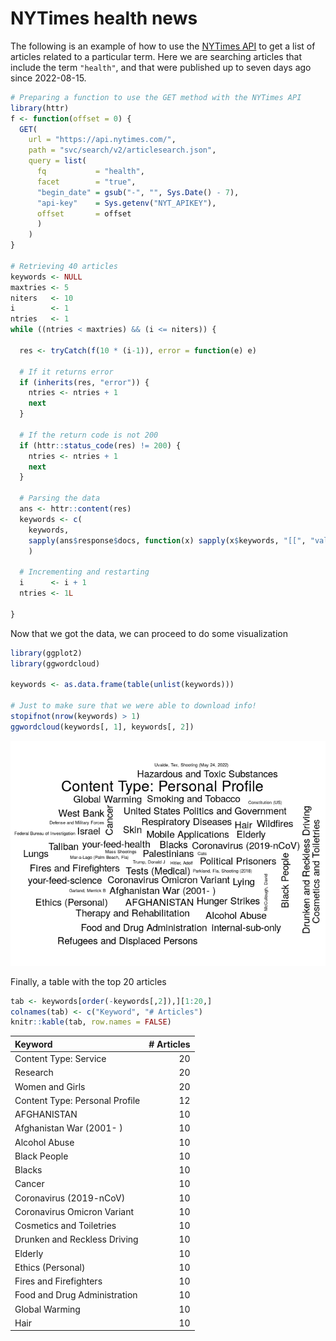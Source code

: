 
# NYTimes health news

The following is an example of how to use the [NYTimes
API](https://developer.nytimes.com/) to get a list of articles related
to a particular term. Here we are searching articles that include the
term `"health"`, and that were published up to seven days ago since
2022-08-15.

``` r
# Preparing a function to use the GET method with the NYTimes API
library(httr)
f <- function(offset = 0) {
  GET(
    url = "https://api.nytimes.com/",
    path = "svc/search/v2/articlesearch.json",
    query = list(
      fq           = "health",
      facet        = "true",
      "begin_date" = gsub("-", "", Sys.Date() - 7),
      "api-key"    = Sys.getenv("NYT_APIKEY"),
      offset       = offset
      )
    )
}

# Retrieving 40 articles
keywords <- NULL
maxtries <- 5
niters   <- 10
i        <- 1
ntries   <- 1
while ((ntries < maxtries) && (i <= niters)) {
  
  res <- tryCatch(f(10 * (i-1)), error = function(e) e)
  
  # If it returns error
  if (inherits(res, "error")) {
    ntries <- ntries + 1
    next
  }
  
  # If the return code is not 200
  if (httr::status_code(res) != 200) {
    ntries <- ntries + 1
    next
  }
  
  # Parsing the data
  ans <- httr::content(res)
  keywords <- c(
    keywords,
    sapply(ans$response$docs, function(x) sapply(x$keywords, "[[", "value"))
    )
  
  # Incrementing and restarting
  i      <- i + 1
  ntries <- 1L
  
}
```

Now that we got the data, we can proceed to do some visualization

``` r
library(ggplot2)
library(ggwordcloud)

keywords <- as.data.frame(table(unlist(keywords)))

# Just to make sure that we were able to download info!
stopifnot(nrow(keywords) > 1)
ggwordcloud(keywords[, 1], keywords[, 2])
```

![](README_files/figure-gfm/preparing-data-1.png)<!-- -->

Finally, a table with the top 20 articles

``` r
tab <- keywords[order(-keywords[,2]),][1:20,]
colnames(tab) <- c("Keyword", "# Articles")
knitr::kable(tab, row.names = FALSE)
```

| Keyword                        | \# Articles |
|:-------------------------------|------------:|
| Content Type: Service          |          20 |
| Research                       |          20 |
| Women and Girls                |          20 |
| Content Type: Personal Profile |          12 |
| AFGHANISTAN                    |          10 |
| Afghanistan War (2001- )       |          10 |
| Alcohol Abuse                  |          10 |
| Black People                   |          10 |
| Blacks                         |          10 |
| Cancer                         |          10 |
| Coronavirus (2019-nCoV)        |          10 |
| Coronavirus Omicron Variant    |          10 |
| Cosmetics and Toiletries       |          10 |
| Drunken and Reckless Driving   |          10 |
| Elderly                        |          10 |
| Ethics (Personal)              |          10 |
| Fires and Firefighters         |          10 |
| Food and Drug Administration   |          10 |
| Global Warming                 |          10 |
| Hair                           |          10 |
